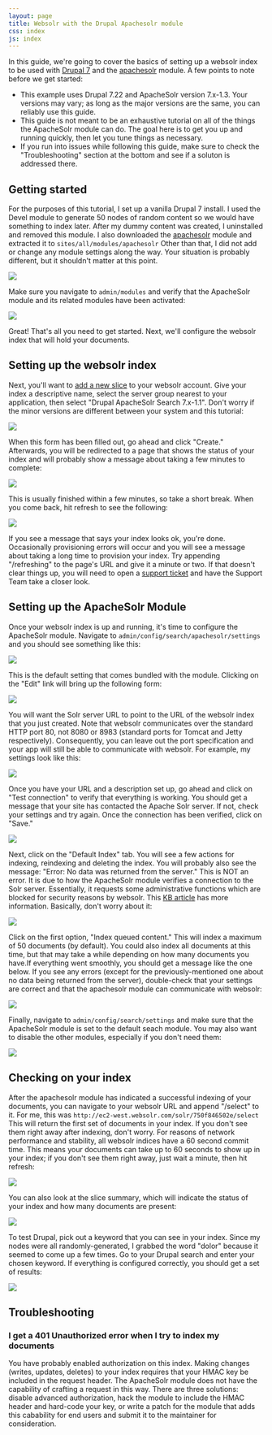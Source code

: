 ```yaml
---
layout: page
title: Websolr with the Drupal Apachesolr module
css: index
js: index
---
```


In this guide, we're going to cover the basics of setting up a websolr index to be used with [Drupal 7](https://drupal.org/drupal-7.22-release-notes) and the [apachesolr](https://drupal.org/project/apachesolr) module. A few points to note before we get started:

- This example uses Drupal 7.22 and ApacheSolr version 7.x-1.3. Your versions may vary; as long as the major versions are the same, you can reliably use this guide.
- This guide is not meant to be an exhaustive tutorial on all of the things the ApacheSolr module can do. The goal here is to get you up and running quickly, then let you tune things as necessary.
- If you run into issues while following this guide, make sure to check the "Troubleshooting" section at the bottom and see if a soluton is addressed there.


## Getting started

For the purposes of this tutorial, I set up a vanilla Drupal 7 install. I used the Devel module to generate 50 nodes of random content so we would have something to index later. After my dummy content was created, I uninstalled and removed this module. I also downloaded the [apachesolr](https://drupal.org/project/apachesolr) module and extracted it to `sites/all/modules/apachesolr` Other than that, I did not add or change any module settings along the way. Your situation is probably different, but it shouldn't matter at this point.

<a href="https://github.com/omc/websolr-guides/raw/master/assets/drupal/apachesolr/01 - home.png"><img src="/assets/drupal/apachesolr/01 - home.png" style="max-width: 800px;margin:0 auto;border:0;" /></a>

Make sure you navigate to `admin/modules` and verify that the ApacheSolr module and its related modules have been activated:

<a href="https://github.com/omc/websolr-guides/raw/master/assets/drupal/apachesolr/02 - modules.png"><img src="/assets/drupal/apachesolr/02 - modules.png" style="max-width: 800px;margin:0 auto;border:0;" /></a>

Great! That's all you need to get started. Next, we'll configure the websolr index that will hold your documents.


## Setting up the websolr index

Next, you'll want to [add a new slice](https://websolr.com/slices/new) to your websolr account. Give your index a descriptive name, select the server group nearest to your application, then select "Drupal ApacheSolr Search 7.x-1.1". Don't worry if the minor versions are different between your system and this tutorial:

<a href="https://github.com/omc/websolr-guides/raw/master/assets/drupal/apachesolr/03 - d7-apachesolr-create-index.png"><img src="/assets/drupal/apachesolr/03 - d7-apachesolr-create-index.png" style="max-width: 800px;margin:0 auto;border:0;" /></a>

When this form has been filled out, go ahead and click "Create." Afterwards, you will be redirected to a page that shows the status of your index and will probably show a message about taking a few minutes to complete:

<a href="https://github.com/omc/websolr-guides/raw/master/assets/drupal/apachesolr/04 - d7-apachesolr-create-index-2.png"><img src="https://github.com/omc/websolr-guides/raw/master/assets/drupal/apachesolr/04 - d7-apachesolr-create-index-2.png" style="max-width: 800px;margin:0 auto;border:0;" /></a>

This is usually finished within a few minutes, so take a short break. When you come back, hit refresh to see the following:

<a href="https://github.com/omc/websolr-guides/raw/master/assets/drupal/apachesolr/05 - d7-apachesolr-create-index-3.png"><img src="https://github.com/omc/websolr-guides/raw/master/assets/drupal/apachesolr/05 - d7-apachesolr-create-index-3.png" style="max-width: 800px;margin:0 auto;border:0;" /></a>

If you see a message that says your index looks ok, you're done. Occasionally provisioning errors will occur and you will see a message about taking a long time to provision your index. Try appending "/refreshing" to the page's URL and give it a minute or two. If that doesn't clear things up, you will need to open a [support ticket](http://help.websolr.com) and have the Support Team take a closer look.


## Setting up the ApacheSolr Module

Once your websolr index is up and running, it's time to configure the ApacheSolr module. Navigate to `admin/config/search/apachesolr/settings` and you should see something like this:

<a href="https://github.com/omc/websolr-guides/raw/master/assets/drupal/apachesolr/06 - d7-apachesolr-configure-apachesolr.png"><img src="https://github.com/omc/websolr-guides/raw/master/assets/drupal/apachesolr/06 - d7-apachesolr-configure-apachesolr.png" style="max-width: 800px;margin:0 auto;border:0;" /></a>

This is the default setting that comes bundled with the module. Clicking on the "Edit" link will bring up the following form:

<a href="https://github.com/omc/websolr-guides/raw/master/assets/drupal/apachesolr/07 - d7-apachesolr-configure-apachesolr-2.png"><img src="https://github.com/omc/websolr-guides/raw/master/assets/drupal/apachesolr/07 - d7-apachesolr-configure-apachesolr-2.png" style="max-width: 800px;margin:0 auto;border:0;" /></a>

You will want the Solr server URL to point to the URL of the websolr index that you just created. Note that websolr communicates over the standard HTTP port 80, not 8080 or 8983 (standard ports for Tomcat and Jetty respectively). Consequently, you can leave out the port specification and your app will still be able to communicate with websolr. For example, my settings look like this:

<a href="https://github.com/omc/websolr-guides/raw/master/assets/drupal/apachesolr/08 - d7-apachesolr-configure-apachesolr-3.png"><img src="https://github.com/omc/websolr-guides/raw/master/assets/drupal/apachesolr/08 - d7-apachesolr-configure-apachesolr-3.png" style="max-width: 800px;margin:0 auto;border:0;" /></a>

Once you have your URL and a description set up, go ahead and click on "Test connection" to verify that everything is working. You should get a message that your site has contacted the Apache Solr server. If not, check your settings and try again. Once the connection has been verified, click on "Save."

<a href="https://github.com/omc/websolr-guides/raw/master/assets/drupal/apachesolr/09 - d7-apachesolr-configure-apachesolr-4.png"><img src="https://github.com/omc/websolr-guides/raw/master/assets/drupal/apachesolr/09 - d7-apachesolr-configure-apachesolr-4.png" style="max-width: 800px;margin:0 auto;border:0;" /></a>

Next, click on the "Default Index" tab. You will see a few actions for indexing, reindexing and deleting the index. You will probably also see the message: "Error: No data was returned from the server." This is NOT an error. It is due to how the ApacheSolr module verifies a connection to the Solr server. Essentially, it requests some administrative functions which are blocked for security reasons by websolr. This [KB article](http://help.websolr.com/kb/common-problems/drupal-apachesolr-module-401-authorization-required) has more information. Basically, don't worry about it:

<a href="https://github.com/omc/websolr-guides/raw/master/assets/drupal/apachesolr/10 - d7-apachesolr-configure-apachesolr-5.png"><img src="https://github.com/omc/websolr-guides/raw/master/assets/drupal/apachesolr/10 - d7-apachesolr-configure-apachesolr-5.png" style="max-width: 800px;margin:0 auto;border:0;" /></a>

Click on the first option, "Index queued content." This will index a maximum of 50 documents (by default). You could also index all documents at this time, but that may take a while depending on how many documents you have.If everything went smoothly, you should get a message like the one below. If you see any errors (except for the previously-mentioned one about no data being returned from the server), double-check that your settings are correct and that the apachesolr module can communicate with websolr:

<a href="https://github.com/omc/websolr-guides/raw/master/assets/drupal/apachesolr/11 - d7-apachesolr-configure-apachesolr-6.png"><img src="https://github.com/omc/websolr-guides/raw/master/assets/drupal/apachesolr/11 - d7-apachesolr-configure-apachesolr-6.png" style="max-width: 800px;margin:0 auto;border:0;" /></a>

Finally, navigate to `admin/config/search/settings` and make sure that the ApacheSolr module is set to the default seach module. You may also want to disable the other modules, especially if you don't need them:

<a href="https://github.com/omc/websolr-guides/raw/master/assets/drupal/apachesolr/09a - d7-apachesolr-configure-apachesolr-1.png"><img src="https://github.com/omc/websolr-guides/raw/master/assets/drupal/apachesolr/09a - d7-apachesolr-configure-apachesolr-1.png" style="max-width: 800px;margin:0 auto;border:0;" /></a>


## Checking on your index

After the apachesolr module has indicated a successful indexing of your documents, you can navigate to your websolr URL and append "/select" to it. For me, this was `http://ec2-west.websolr.com/solr/750f846502e/select` This will return the first set of documents in your index. If you don't see them right away after indexing, don't worry. For reasons of network performance and stability, all websolr indices have a 60 second commit time. This means your documents can take up to 60 seconds to show up in your index; if you don't see them right away, just wait a minute, then hit refresh:

<a href="https://github.com/omc/websolr-guides/raw/master/assets/drupal/apachesolr/12 - d7-apachesolr-query-results.png"><img src="https://github.com/omc/websolr-guides/raw/master/assets/drupal/apachesolr/12 - d7-apachesolr-query-results.png" style="max-width: 800px;margin:0 auto;border:0;" /></a>

You can also look at the slice summary, which will indicate the status of your index and how many documents are present:

<a href="https://github.com/omc/websolr-guides/raw/master/assets/drupal/apachesolr/12a - d7-apachesolr-query-results-1.png"><img src="https://github.com/omc/websolr-guides/raw/master/assets/drupal/apachesolr/12a - d7-apachesolr-query-results-1.png" style="max-width: 800px;margin:0 auto;border:0;" /></a>

To test Drupal, pick out a keyword that you can see in your index. Since my nodes were all randomly-generated, I grabbed the word "dolor" because it seemed to come up a few times. Go to your Drupal search and enter your chosen keyword. If everything is configured correctly, you should get a set of results:

<a href="https://github.com/omc/websolr-guides/raw/master/assets/drupal/apachesolr/13 - d7-apachesolr-query-results-2.png"><img src="https://github.com/omc/websolr-guides/raw/master/assets/drupal/apachesolr/13 - d7-apachesolr-query-results-2.png" style="max-width: 800px;margin:0 auto;border:0;" /></a>


## Troubleshooting

### I get a 401 Unauthorized error when I try to index my documents

You have probably enabled authorization on this index. Making changes (writes, updates, deletes) to your index requires that your HMAC key be included in the request header. The ApacheSolr module does not have the capability of crafting a request in this way. There are three solutions: disable advanced authorization, hack the module to include the HMAC header and hard-code your key, or write a patch for the module that adds this cabability for end users and submit it to the maintainer for consideration.
